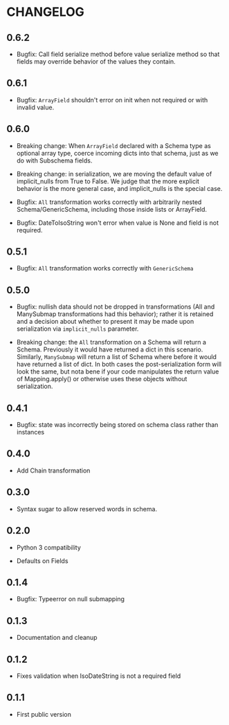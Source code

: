 # CHANGELOG

## 0.6.2

- Bugfix: Call field serialize method before value serialize method
  so that fields may override behavior of the values they contain.

## 0.6.1

- Bugfix: `ArrayField` shouldn't error on init when not required or
  with invalid value.

## 0.6.0

- Breaking change: When `ArrayField` declared with a Schema type as
  optional array type, coerce incoming dicts into that schema, just
  as we do with Subschema fields.

- Breaking change: in serialization, we are moving the default value of
  implicit_nulls from True to False. We judge that the more explicit
  behavior is the more general case, and implicit_nulls is the
  special case.

- Bugfix: `All` transformation works correctly with arbitrarily nested
  Schema/GenericSchema, including those inside lists or ArrayField.

- Bugfix: DateToIsoString won't error when value is None and field is not
  required.

## 0.5.1

- Bugfix: `All` transformation works correctly with `GenericSchema`

## 0.5.0

- Bugfix: nullish data should not be dropped in transformations (All
  and ManySubmap transformations had this behavior); rather it is
  retained and a decision about whether to present it may be made upon
  serialization via `implicit_nulls` parameter.

- Breaking change: the `All` transformation on a Schema will return a
  Schema. Previously it would have returned a dict in this
  scenario. Similarly, `ManySubmap` will return a list of Schema where
  before it would have returned a list of dict. In both cases the
  post-serialization form will look the same, but nota bene if your
  code manipulates the return value of Mapping.apply() or otherwise
  uses these objects without serialization.


## 0.4.1

- Bugfix: state was incorrectly being stored on schema class rather
  than instances

## 0.4.0

- Add Chain transformation

## 0.3.0

- Syntax sugar to allow reserved words in schema.

## 0.2.0

- Python 3 compatibility

- Defaults on Fields

## 0.1.4

- Bugfix: Typeerror on null submapping

## 0.1.3

- Documentation and cleanup

## 0.1.2

- Fixes validation when IsoDateString is not a required field

## 0.1.1

- First public version
